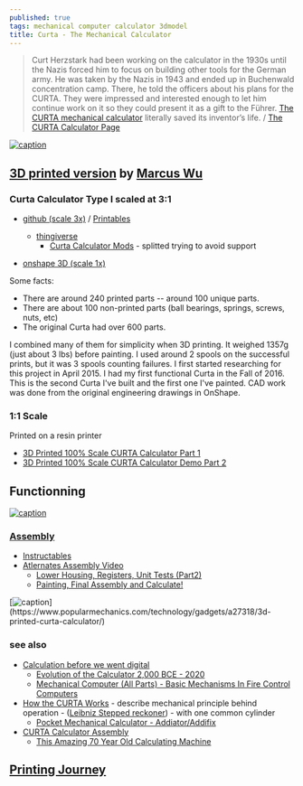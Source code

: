 ```yaml
---
published: true
tags: mechanical computer calculator 3dmodel
title: Curta - The Mechanical Calculator
---
```

> Curt Herzstark had been working on the calculator in the 1930s until the Nazis forced him to focus on building other tools for the German army. He was taken by the Nazis in 1943 and ended up in Buchenwald concentration camp. There, he told the officers about his plans for the CURTA. They were impressed and interested enough to let him continue work on it so they could present it as a gift to the Führer. [The CURTA mechanical calculator](http://hackaday.com/2014/09/16/retrotechtacular-the-curta-mechanical-calculator/) literally saved its inventor’s life. / [The CURTA Calculator Page](https://www.vcalc.net/cu.htm)

[![caption](https://www.vcalc.net/images2/Posters/Curta-German-Poster-Master21G-860x560.jpg)](https://www.vcalc.net/cu.htm)



## [3D printed version](http://hackaday.com/2017/07/17/3d-printed-math-grenade/) by  [Marcus Wu](https://wudev.digitaltorque.com/) 

### Curta Calculator Type I scaled at 3:1
- [github (scale 3x)](https://github.com/marcuswu/Curta-Type-I-3x) / [Printables](https://www.printables.com/model/158740-curta-calculator-type-i-scaled-at-31/remixes) 
	- [thingiverse](https://www.thingiverse.com/thing:1943171)
    	- [Curta Calculator Mods](https://www.thingiverse.com/thing:3126676) - splitted trying to avoid support

- [onshape 3D (scale 1x)](https://cad.onshape.com/documents/56ab5570e4b0d9659037a1cf/w/9f078541afd347bb397e344f/e/2b386be0c67cfb2a94581ba7)

Some facts: 
- There are around 240 printed parts -- around 100 unique parts. 
- There are about 100 non-printed parts (ball bearings, springs, screws, nuts, etc) 
- The original Curta had over 600 parts. 
    
I combined many of them for simplicity when 3D printing. It weighed 1357g (just about 3 lbs) before painting. I used around 2 spools on the successful prints, but it was 3 spools counting failures. I first started researching for this project in April 2015. I had my first functional Curta in the Fall of 2016. This is the second Curta I've built and the first one I've painted. CAD work was done from the original engineering drawings in OnShape.

### 1:1 Scale
Printed on a resin printer
- [3D Printed 100% Scale CURTA Calculator Part 1](https://www.youtube.com/watch?v=wiXMzj-c69Q)
- [3D Printed 100% Scale CURTA Calculator Demo Part 2](https://www.youtube.com/watch?v=KQf37PwH8C4)

## Functionning

[![caption](https://img.youtube.com/vi/ShFkJgck6Pw/0.jpg)](https://www.youtube.com/watch?v=ShFkJgck6Pw)

### [Assembly](https://www.youtube.com/watch?v=zh2Z11miQ0w)

- [Instructables](https://www.instructables.com/Build-a-3D-Printed-Curta-Calculator/)
- [Atlernates Assembly Video](https://www.youtube.com/watch?v=f_BKrc08eEw)
	- [Lower Housing, Registers, Unit Tests (Part2)](https://www.youtube.com/watch?v=tw5emU9Ka6g)
    - [Painting, Final Assembly and Calculate!](https://www.youtube.com/watch?v=4fJvsrygeDU)

[![caption](https://hips.hearstapps.com/pop.h-cdn.co/assets/17/28/1500144802-mar1.jpg?resize=980:*)](https://www.popularmechanics.com/technology/gadgets/a27318/3d-printed-curta-calculator/)

### see also
- [	Calculation before we went digital ](https://news.ycombinator.com/item?id=38652773)
	- [Evolution of the Calculator 2,000 BCE - 2020](https://www.youtube.com/watch?v=LLhBjsOCM-I)
    - [Mechanical Computer (All Parts) - Basic Mechanisms In Fire Control Computers](https://www.youtube.com/watch?v=s1i-dnAH9Y4)
- [How the CURTA Works](https://www.youtube.com/watch?v=loI1Kwed8Pk) - describe mechanical principle behind operation - ([Leibniz Stepped reckoner](https://en.wikipedia.org/wiki/Stepped_reckoner)) - with one common cylinder
	- [Pocket Mechanical Calculator - Addiator/Addifix](https://www.youtube.com/watch?v=cT8fSGHHiAs)
- [CURTA Calculator Assembly](https://www.youtube.com/watch?v=AnTb26WHx2Q&t=378s)
	- [This Amazing 70 Year Old Calculating Machine](https://www.youtube.com/watch?v=Vh0NLgbuioE)


## [Printing Journey](https://github.com/yduf/yduf.github.io/issues/6)
